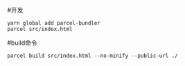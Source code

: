 #开发

```
yarn global add parcel-bundler
parcel src/index.html
```

#build命令

```
parcel build src/index.html --no-minify --public-url ./
```